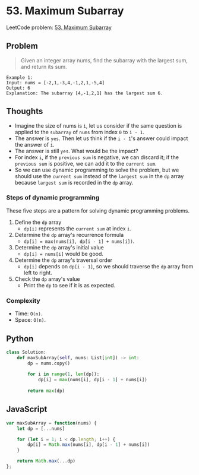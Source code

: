 # 53. Maximum Subarray
LeetCode problem: [53. Maximum Subarray](https://leetcode.com/problems/maximum-subarray/)

## Problem
> Given an integer array nums, find the subarray with the largest sum, and return its sum.

```
Example 1:
Input: nums = [-2,1,-3,4,-1,2,1,-5,4]
Output: 6
Explanation: The subarray [4,-1,2,1] has the largest sum 6.
```

## Thoughts
* Imagine the size of nums is `i`, let us consider if the same question is applied to the `subarray` of `nums` from index `0` to `i - 1`.
* The answer is `yes`. Then let us think if the `i - 1`'s answer could impact the answer of `i`.
* The answer is still `yes`. What would be the impact?
* For index `i`,
if the `previous sum` is negative, we can discard it;
if the `previous sum` is positive, we can add it to the `current sum`.
* So we can use dynamic programming to solve the problem, but we should use the `current sum` instead of the `largest sum` in the `dp` array because `largest sum` is recorded in the `dp` array. 

### Steps of dynamic programming
These five steps are a pattern for solving dynamic programming problems.

1. Define the `dp` array
    * `dp[i]` represents the `current sum` at index `i`.
2. Determine the `dp` array's recurrence formula
    * `dp[i] = max(nums[i], dp[i - 1] + nums[i])`.
3. Determine the `dp` array's initial value
    * `dp[i] = nums[i]` would be good.
4. Determine the `dp` array's traversal order
    * `dp[i]` depends on `dp[i - 1]`, so we should traverse the `dp` array from left to right.
5. Check the `dp` array's value
    * Print the `dp` to see if it is as expected.

### Complexity
* Time: `O(n)`.
* Space: `O(n)`.

## Python
```python
class Solution:
    def maxSubArray(self, nums: List[int]) -> int:
        dp = nums.copy()
        
        for i in range(1, len(dp)):
            dp[i] = max(nums[i], dp[i - 1] + nums[i])
        
        return max(dp)
```

## JavaScript
```javascript
var maxSubArray = function(nums) {
    let dp = [...nums]

    for (let i = 1; i < dp.length; i++) {
        dp[i] = Math.max(nums[i], dp[i - 1] + nums[i])
    }

    return Math.max(...dp)
};
```
